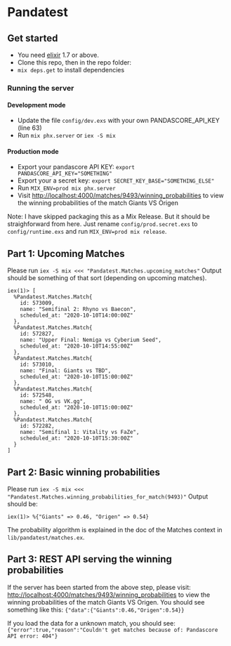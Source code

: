 # Pandatest

## Get started

- You need [elixir](https://elixir-lang.org/install.html) 1.7 or above.
- Clone this repo, then in the repo folder:
- `mix deps.get` to install dependencies

### Running the server

#### Development mode

- Update the file `config/dev.exs` with your own PANDASCORE_API_KEY (line 63)
- Run `mix phx.server` or `iex -S mix`

#### Production mode

- Export your pandascore API KEY: `export PANDASCORE_API_KEY="SOMETHING"`
- Export your a secret key: `export SECRET_KEY_BASE="SOMETHING_ELSE"`
- Run `MIX_ENV=prod mix phx.server`
- Visit [http://localhost:4000/matches/9493/winning_probabilities](http://localhost:4000/matches/9493/winning_probabilities) to view the winning probabilities of the match Giants VS Origen

Note:
I have skipped packaging this as a Mix Release. But it should be straighforward from here. Just rename `config/prod.secret.exs` to `config/runtime.exs` and run `MIX_ENV=prod mix release`.

## Part 1: Upcoming Matches

Please run `iex -S mix <<< "Pandatest.Matches.upcoming_matches"`
Output should be something of that sort (depending on upcoming matches).

```
iex(1)> [
  %Pandatest.Matches.Match{
    id: 573009,
    name: "Semifinal 2: Rhyno vs Baecon",
    scheduled_at: "2020-10-10T14:00:00Z"
  },
  %Pandatest.Matches.Match{
    id: 572827,
    name: "Upper Final: Nemiga vs Cyberium Seed",
    scheduled_at: "2020-10-10T14:55:00Z"
  },
  %Pandatest.Matches.Match{
    id: 573010,
    name: "Final: Giants vs TBD",
    scheduled_at: "2020-10-10T15:00:00Z"
  },
  %Pandatest.Matches.Match{
    id: 572548,
    name: " OG vs VK.gg",
    scheduled_at: "2020-10-10T15:00:00Z"
  },
  %Pandatest.Matches.Match{
    id: 572282,
    name: "Semifinal 1: Vitality vs FaZe",
    scheduled_at: "2020-10-10T15:30:00Z"
  }
]
```

## Part 2: Basic winning probabilities

Please run `iex -S mix <<< "Pandatest.Matches.winning_probabilities_for_match(9493)"`
Output should be:

```
iex(1)> %{"Giants" => 0.46, "Origen" => 0.54}
```

The probability algorithm is explained in the doc of the Matches context in `lib/pandatest/matches.ex`.

## Part 3: REST API serving the winning probabilities

If the server has been started from the above step, please visit: [http://localhost:4000/matches/9493/winning_probabilities](http://localhost:4000/matches/9493/winning_probabilities) to view the winning probabilities of the match Giants VS Origen.
You should see something like this: `{"data":{"Giants":0.46,"Origen":0.54}}`

If you load the data for a unknown match, you should see: `{"error":true,"reason":"Couldn't get matches because of: Pandascore API error: 404"}`
